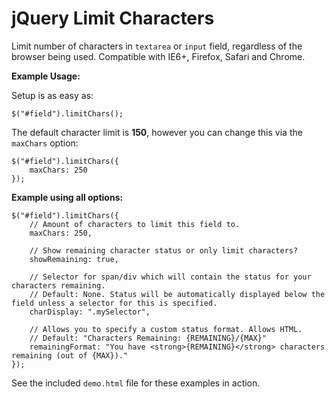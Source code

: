 # jQuery Limit Characters
Limit number of characters in `textarea` or `input` field, regardless of the browser being used. Compatible with IE6+, Firefox, Safari and Chrome.

**Example Usage:**

Setup is as easy as:

	$("#field").limitChars();


The default character limit is **150**, however you can change this via the `maxChars` option:

	$("#field").limitChars({
		maxChars: 250
	});

**Example using all options:**


	$("#field").limitChars({
		// Amount of characters to limit this field to.
		maxChars: 250,
	
		// Show remaining character status or only limit characters?
		showRemaining: true,
		
		// Selector for span/div which will contain the status for your characters remaining.
		// Default: None. Status will be automatically displayed below the field unless a selector for this is specified.
		charDisplay: ".mySelector",
		
		// Allows you to specify a custom status format. Allows HTML.
		// Default: "Characters Remaining: {REMAINING}/{MAX}"
		remainingFormat: "You have <strong>{REMAINING}</strong> characters remaining (out of {MAX})."
	});

See the included `demo.html` file for these examples in action.
